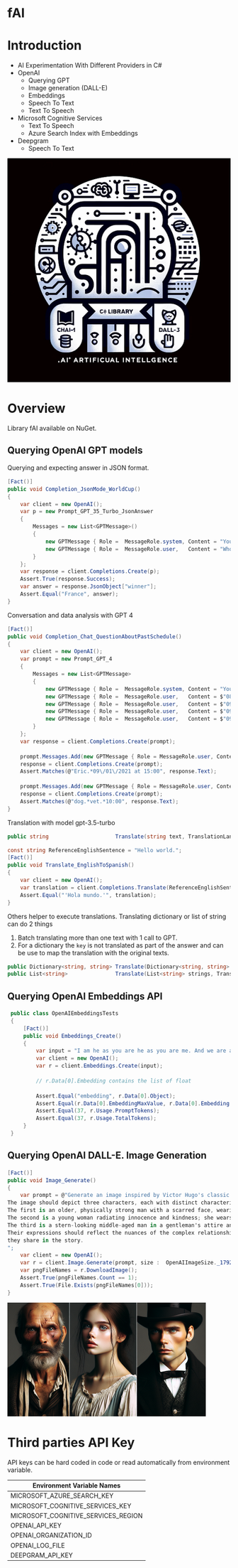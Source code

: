 # fAI

# Introduction

* AI Experimentation With Different Providers in C#
 * OpenAI
    - Querying GPT
    - Image generation (DALL-E)
    - Embeddings
    - Speech To Text
    - Text To Speech
 * Microsoft Cognitive Services
    - Text To Speech
    - Azure Search Index with Embeddings
 * Deepgram
    - Speech To Text


![Logo ](fAI.1.50.png "Logo")

# Overview
Library fAI available on NuGet.

## Querying OpenAI GPT models

Querying and expecting answer in JSON format.
```csharp
[Fact()]
public void Completion_JsonMode_WorldCup()
{
    var client = new OpenAI();
    var p = new Prompt_GPT_35_Turbo_JsonAnswer
    {
        Messages = new List<GPTMessage>()
        {
            new GPTMessage { Role =  MessageRole.system, Content = "You are a helpful assistant designed to output JSON." },
            new GPTMessage { Role =  MessageRole.user,   Content = "Who won the soccer world cup in 1998?" }
        }
    };
    var response = client.Completions.Create(p);
    Assert.True(response.Success);
    var answer = response.JsonObject["winner"];
    Assert.Equal("France", answer);
}
```

Conversation and data analysis with GPT 4
```csharp
[Fact()]
public void Completion_Chat_QuestionAboutPastSchedule()
{
    var client = new OpenAI();
    var prompt = new Prompt_GPT_4
    {
        Messages = new List<GPTMessage> 
        {
            new GPTMessage { Role =  MessageRole.system, Content = "You are a helpful assistant." },
            new GPTMessage { Role =  MessageRole.user,   Content = $"08/02/2021 15:00 Meeting with Eric." },
            new GPTMessage { Role =  MessageRole.user,   Content = $"09/01/2021 15:00 Meeting with Eric." },
            new GPTMessage { Role =  MessageRole.user,   Content = $"09/10/2021 10:00 Take the dog to the vet." },
            new GPTMessage { Role =  MessageRole.user,   Content = $"09/20/2021 15:00 Meeting with Rick and John" },
        }
    };
    var response = client.Completions.Create(prompt);

    prompt.Messages.Add(new GPTMessage { Role = MessageRole.user, Content = "When was the last time I talked with Eric?" });
    response = client.Completions.Create(prompt);
    Assert.Matches(@"Eric.*09\/01\/2021 at 15:00", response.Text);

    prompt.Messages.Add(new GPTMessage { Role = MessageRole.user, Content = "What do I have to do on 09/10/2021?" });
    response = client.Completions.Create(prompt);
    Assert.Matches(@"dog.*vet.*10:00", response.Text);
}
```


Translation with model gpt-3.5-turbo

```csharp
public string                     Translate(string text, TranslationLanguages sourceLangague, TranslationLanguages targetLanguage);
```

```csharp
const string ReferenceEnglishSentence = "Hello world.";
[Fact()]
public void Translate_EnglishToSpanish()
{
    var client = new OpenAI();
    var translation = client.Completions.Translate(ReferenceEnglishSentence, TranslationLanguages.English, TranslationLanguages.Spanish);
    Assert.Equal("'Hola mundo.'", translation);
}
```
Others helper to execute translations. Translating dictionary or list of string can do 2 things
1. Batch translating more than one text with 1 call to GPT.
2. For a dictionary the `key` is not translated as part of the answer and can be use to map the translation
with the original texts.

```csharp
public Dictionary<string, string> Translate(Dictionary<string, string> inputDictionary, TranslationLanguages sourceLangague, TranslationLanguages targetLanguage);
public List<string>               Translate(List<string> strings, TranslationLanguages sourceLangague, TranslationLanguages targetLanguage);
```


## Querying OpenAI Embeddings API

```csharp
 public class OpenAIEmbeddingsTests
 {
     [Fact()]
     public void Embeddings_Create()
     {
         var input = "I am he as you are he as you are me. And we are all together. See how they run like pigs from a gun. See how they fly. I'm crying.";
         var client = new OpenAI();
         var r = client.Embeddings.Create(input);

         // r.Data[0].Embedding contains the list of float 

         Assert.Equal("embedding", r.Data[0].Object);
         Assert.Equal(r.Data[0].EmbeddingMaxValue, r.Data[0].Embedding.Count);
         Assert.Equal(37, r.Usage.PromptTokens);
         Assert.Equal(37, r.Usage.TotalTokens);
     }
 }
```

## Querying OpenAI DALL-E. Image Generation

```csharp
[Fact()]
public void Image_Generate()
{
    var prompt = @"Generate an image inspired by Victor Hugo's classic novel, 'Les Misérables'. 
The image should depict three characters, each with distinct characteristics. 
The first is an older, physically strong man with a scarred face, wearing threadbare clothes, indicative of a hard life — this represents Jean Valjean. 
The second is a young woman radiating innocence and kindness; she wears modest clothes and has beautiful shining eyes — this is Cosette. 
The third is a stern-looking middle-aged man in a gentleman's attire and hat,  representing law and order — representative of Javert. 
Their expressions should reflect the nuances of the complex relationships 
they share in the story.
";
    var client = new OpenAI();
    var r = client.Image.Generate(prompt, size :  OpenAIImageSize._1792x1024);
    var pngFileNames = r.DownloadImage();
    Assert.True(pngFileNames.Count == 1);
    Assert.True(File.Exists(pngFileNames[0]));
}
```

<img src=".\Image_Generate.example.png" alt="Image_Generate.example.png" width="448"/>


# Third parties API Key
API keys can be hard coded in code or read automatically from environment variable. 

|Environment Variable Names|
|----------------------------|
|MICROSOFT_AZURE_SEARCH_KEY|
|MICROSOFT_COGNITIVE_SERVICES_KEY|
|MICROSOFT_COGNITIVE_SERVICES_REGION|
|OPENAI_API_KEY|
|OPENAI_ORGANIZATION_ID|
|OPENAI_LOG_FILE|
|DEEPGRAM_API_KEY|
